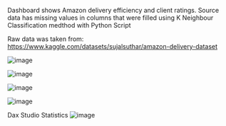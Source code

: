 Dashboard shows Amazon delivery efficiency and client ratings. 
Source data has missing values in columns that were filled using K Neighbour Classification medthod with Python Script

Raw data was taken from:
https://www.kaggle.com/datasets/sujalsuthar/amazon-delivery-dataset

![image](https://github.com/user-attachments/assets/a5314470-42d0-4a6a-9693-b546cb70e83b)

![image](https://github.com/user-attachments/assets/e69eddd7-8749-4538-8832-d41f9b26005a)

![image](https://github.com/user-attachments/assets/92590f11-566a-42ac-aa6f-f077b1ed60e1)

![image](https://github.com/user-attachments/assets/39fc9341-7ed7-4dc9-bbd7-d67acf67b3f2)

Dax Studio Statistics
![image](https://github.com/user-attachments/assets/7bf55ec5-9c50-47ba-bfaa-0bd68c54843d)
